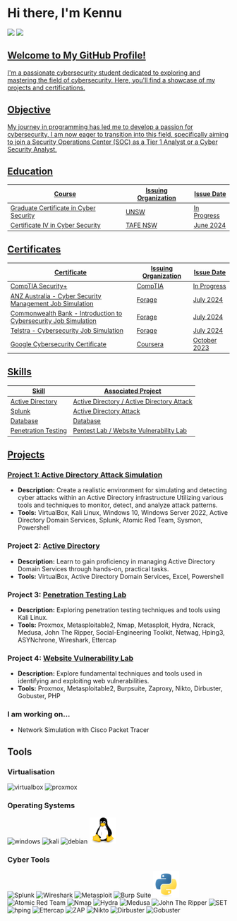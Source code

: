 # Hi there, I'm Kennu
<a href="https://www.linkedin.com/in/kennuchallenger/"><img src="https://img.shields.io/badge/LinkedIn-0077B5?style=for-the-badge&logo=linkedin&logoColor=white" /></a>
<a href="https://tryhackme.com/p/KennuC"><img src="https://img.shields.io/badge/TryHackMe-212C42?style=for-the-badge&logo=tryhackme&logoColor=white"/>

## Welcome to My GitHub Profile!
I'm a passionate cybersecurity student dedicated to exploring and mastering the field of cybersecurity. Here, you'll find a showcase of my projects and certifications. 

## Objective

My journey in programming has led me to develop a passion for cybersecurity, I am now eager to transition into this field, specifically aiming to join a Security Operations Center (SOC) as a Tier 1 Analyst or a Cyber Security Analyst.


## Education
| Course                              | Issuing Organization      | Issue Date      |
| ----------------------------------- | ------------------------- | --------------- |
| Graduate Certificate in Cyber Security | UNSW | In Progress |
| [Certificate IV in Cyber Security](https://www.tafensw.edu.au/course-areas/information-and-communication-technology/courses/certificate-iv-in-cyber-security--22603VIC-01) | TAFE NSW | June 2024 |


## Certificates
| Certificate                              | Issuing Organization      | Issue Date      |
| ---------------------------------------- | ------------------------- | --------------- |
| CompTIA Security+ | CompTIA | In Progress |
| [ANZ Australia - Cyber Security Management Job Simulation](https://forage-uploads-prod.s3.amazonaws.com/completion-certificates/ANZ/Hf4QMESoFeQwXPsiH_ANZ%20Australia_Hrv2554MWXDga4pMj_1720941116764_completion_certificate.pdf) | Forage | July 2024 |
| [Commonwealth Bank - Introduction to Cybersecurity Job Simulation](https://forage-uploads-prod.s3.amazonaws.com/completion-certificates/Commonwealth%20Bank/x52Jy9s26xNbZkTQ7_Commonwealth%20Bank_Hrv2554MWXDga4pMj_1720552340699_completion_certificate.pdf) | Forage | July 2024 | 
| [Telstra - Cybersecurity Job Simulation](https://forage-uploads-prod.s3.amazonaws.com/completion-certificates/Telstra%20AU/RNhbu8QnDzthwynEf_Telstra_Hrv2554MWXDga4pMj_1721590839876_completion_certificate.pdf) | Forage | July 2024 | 
| [Google Cybersecurity Certificate](https://www.coursera.org/account/accomplishments/professional-cert/J6VT6AZLUPLG) | Coursera | October 2023 | 


## Skills

| Skill                             | Associated Project         |
|-----------------------------------|----------------------------|
| Active Directory                  | [Active Directory](https://github.com/KennuC/ActiveDirectory/) / [Active Directory Attack](https://github.com/KennuC/ActiveDirectoryAttack/) |
| Splunk                            | [Active Directory Attack](https://github.com/KennuC/ActiveDirectoryAttack/) |
| Database                          | [Database](https://github.com/KennuC/Database/) | 
| Penetration Testing               | [Pentest Lab](https://github.com/KennuC/PentestLab) / [Website Vulnerability Lab](https://github.com/KennuC/WebVulnerabilityBasics)|


## Projects

### Project 1: [Active Directory Attack Simulation](https://github.com/KennuC/ActiveDirectoryAttack/)
- **Description:** Create a realistic environment for simulating and detecting cyber attacks within an Active Directory infrastructure Utilizing various tools and techniques to monitor, detect, and analyze attack patterns.
- **Tools:** VirtualBox, Kali Linux, Windows 10, Windows Server 2022, Active Directory Domain Services, Splunk, Atomic Red Team, Sysmon, Powershell

### Project 2: [Active Directory](https://github.com/KennuC/ActiveDirectory/)
- **Description:** Learn to gain proficiency in managing Active Directory Domain Services through hands-on, practical tasks.
- **Tools:** VirtualBox, Active Directory Domain Services, Excel, Powershell

### Project 3: [Penetration Testing Lab](https://github.com/KennuC/PentestLab)
- **Description:** Exploring penetration testing techniques and tools using Kali Linux.
- **Tools:** Proxmox, Metasploitable2, Nmap, Metasploit, Hydra, Ncrack, Medusa, John The Ripper, Social-Engineering Toolkit, Netwag, Hping3, ASYNchrone, Wireshark, Ettercap

### Project 4: [Website Vulnerability Lab](https://github.com/KennuC/WebVulnerabilityLab)
- **Description:** Explore fundamental techniques and tools used in identifying and exploiting web vulnerabilities.
- **Tools:** Proxmox, Metasploitable2, Burpsuite, Zaproxy, Nikto, Dirbuster, Gobuster, PHP

### I am working on...
- Network Simulation with Cisco Packet Tracer

## Tools
### Virtualisation
<p align="left"> 
  <img src="https://www.vectorlogo.zone/logos/virtualbox/virtualbox-icon.svg" alt="virtualbox" width="60" height="60"/> </a>
  <img src="https://github.com/KennuC/KennuC/assets/131323586/6e327a3b-d4ae-4dfe-8150-ec4db92e6a8d" alt="proxmox" width="60" height="60"/> </a>
</p>

### Operating Systems
<p align="left"> 
  <img src="https://upload.wikimedia.org/wikipedia/commons/5/5f/Windows_logo_-_2012.svg" alt="windows" width="60" height="60"/>
  <img src="https://upload.wikimedia.org/wikipedia/commons/2/2b/Kali-dragon-icon.svg" alt="kali" width="60" height="60"/>
  <img src="https://www.debian.org/logos/openlogo-nd.svg" alt="debian" width="60" height="60"/>
  <img src="https://raw.githubusercontent.com/devicons/devicon/master/icons/linux/linux-original.svg" alt="linux" width="60" height="60"/>

### Cyber Tools
<p align="left">
  <img src="https://github.com/KennuC/KennuC/assets/131323586/c296a199-c9e7-4a1e-ab00-86b6320a4c59" alt="Splunk" width="60" height="60"/>
  <img src="https://upload.wikimedia.org/wikipedia/commons/d/df/Wireshark_icon.svg" alt="Wireshark" width="60" height="60"/>
  <img src="https://atomrace.com/blog/wp-content/uploads/2017/10/metasploit-logo.png" alt="Metasploit" width="60" height="60"/>
  <img src="https://miro.medium.com/v2/resize:fit:710/0*FvyoEolATs1TVCy9.png" alt="Burp Suite" width="60" height="60"/>
  <img src="https://raw.githubusercontent.com/devicons/devicon/master/icons/python/python-original.svg" alt="python" width="60" height="60"/>
  <img src="https://www.atomicredteam.io/logo.png" alt="Atomic Red Team" width="60" height="60"/>
  <img src="https://asset.brandfetch.io/idHnSFcYKj/idj4y8Dz-_.png" alt="Nmap" width="60" height="60"/>
  <img src="https://www.kali.org/tools/hydra/images/hydra-logo.svg" alt="Hydra" width="60" height="60"/>
  <img src="https://www.kali.org/tools/medusa/images/medusa-logo.svg" alt="Medusa" width="60" height="60"/>
  <img src="https://www.kali.org/tools/john/images/john-logo.svg" alt="John The Ripper" width="60" height="60"/>
  <img src="https://www.kali.org/tools/set/images/set-logo.svg" alt="SET" width="60" height="60"/>
  <img src="https://www.kali.org/tools/hping3/images/hping3-logo.svg" alt="hping" width="60" height="60"/>
  <img src="https://avatars.githubusercontent.com/u/1973147?s=200&v=4" alt="Ettercap" width="60" height="60"/>
  <img src="https://www.kali.org/tools/zaproxy/images/zaproxy-logo.svg" alt="ZAP" width="60" height="60"/>
  <img src="https://avatars.githubusercontent.com/u/1474884?v=4" alt="Nikto" width="60" height="60"/>
  <img src="https://www.kali.org/tools/dirbuster/images/dirbuster-logo.svg" alt="Dirbuster" width="60" height="60"/>
  <img src="https://www.kali.org/tools/gobuster/images/gobuster-logo.svg" alt="Gobuster" width="60" height="60"/>
</p>
